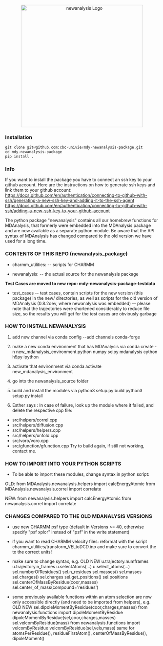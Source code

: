 <p align="center">
 <a href="https://github.com/cbc-univie/mdy-newanalysis-package/blob/master/docs/_static/newanalysis_logo.png" target="_blank" rel="noopener noreferrer">
  <img src="https://github.com/cbc-univie/mdy-newanalysis-package/blob/master/docs/_static/newanalysis_logo.png" alt="newanalysis Logo" width="400"/>
 </a>
</p>

### Installation

```python
git clone git@github.com:cbc-univie/mdy-newanalysis-package.git
cd mdy-newanalysis-package
pip install .
```

### Info

If you want to install the package you have to connect an ssh key to your github account.
Here are the instructions on how to generate ssh keys and link them to your github account:
https://docs.github.com/en/authentication/connecting-to-github-with-ssh/generating-a-new-ssh-key-and-adding-it-to-the-ssh-agent
https://docs.github.com/en/authentication/connecting-to-github-with-ssh/adding-a-new-ssh-key-to-your-github-account

The python package "newanalysis" contains all our homebrew functions for MDAnalysis,
that formerly were embedded into the MDAnalysis package and are now available as a separate python module.
Be aware that the API syntax of MDAnalysis has changed compared to the old version we have used for a long time.

 ### CONTENTS OF THIS REPO (newanalysis_package)

- charmm_utilities:
  -- scripts for CHARMM

- newanalysis:
  -- the actual source for the newanalysis package
  

**Test Cases are moved to new repo: mdy-newanalysis-package-testdata**

- test_cases
  -- test cases, contain scripts for the new version (this package) in the new/ directories,
     as well as scripts for the old version of MDAnalysis (0.8.2dev, where newanalysis was
     embedded)
  -- please note that the trajectories were shortened considerably to reduce file size, so the
     results you will get for the test cases are obviously garbage




### HOW TO INSTALL NEWANALYSIS

1) add new channel via
conda config --add channels conda-forge

2) make a new conda environment that has MDAnalysis via
conda create -n new_mdanalysis_environment python numpy scipy mdanalysis cython h5py ipython

3) activate that environment via
conda activate new_mdanalysis_environment

4) go into the newanalysis_source folder

5) build and install the modules via
python3 setup.py build
python3 setup.py install

6) Esther says : In case of failure, look up the module where it failed, and delete the respective cpp file:
- src/helpers/correl.cpp
- src/helpers/diffusion.cpp
- src/helpers/helpers.cpp
- src/helpers/unfold.cpp
- src/voro/voro.cpp
- src/gfunction/gfunction.cpp
Try to build again, if still not working, contact me.



### HOW TO IMPORT INTO YOUR PYTHON SCRIPTS

- To be able to import these modules, change syntax in python script:

OLD:
from MDAnalysis.newanalysis.helpers import calcEnergyAtomic
from MDAnalysis.newanalysis.correl import correlate

NEW:
from newanalysis.helpers import calcEnergyAtomic
from newanalysis.correl import correlate



 ### CHANGES COMPARED TO THE OLD MDANALYSIS VERSIONS

- use new CHARMM psf type (default in Versions >= 40, otherwise specify "psf xplor" instead of "psf" in the write statement)

- if you want to read CHARMM velocity files: reformat with the script charmm_utilities/transform_VELtoDCD.inp
and make sure to convert the to the correct units!

- make sure to change syntax, e.g.
      OLD						NEW
      u.trajectory.numframes		       		u.trajectory.n_frames
      u.selectAtoms(...)		       		u.select_atoms(...)
      sel.numberOfResidues()		       		sel.n_residues
      sel.masses()					sel.masses
      sel.charges()			      		sel.charges
      sel.get_positions()		      		sel.positions
      sel.centerOfMassByResidue(coor,masses)   		sel.center_of_mass(compound='residues')

- some previously available functions within an atom selection are now only accessible directly (and need to be imported from helpers), e.g.
      OLD                                      	     	NEW
      sel.dipoleMomentByResidue(coor,charges,masses)    from newanalysis.functions import dipoleMomentByResidue
                                                        dipoleMomentByResidue(sel,coor,charges,masses) 
      sel.velcomByResidue(mass)                         from newanalysis.functions import velcomByResidue
                                                        velcomByResidue(sel,vels,mass)
      same for atomsPerResidue(), residueFirstAtom(), centerOfMassByResidue(), dipoleMoment()
